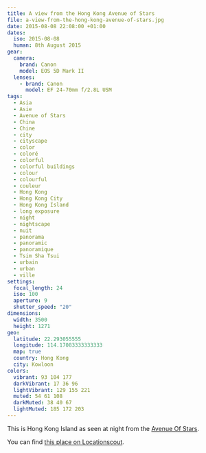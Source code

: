 ```yaml
---
title: A view from the Hong Kong Avenue of Stars
file: a-view-from-the-hong-kong-avenue-of-stars.jpg
date: 2015-08-08 22:08:00 +01:00
dates:
  iso: 2015-08-08
  human: 8th August 2015
gear:
  camera:
    brand: Canon
    model: EOS 5D Mark II
  lenses:
    - brand: Canon
      model: EF 24-70mm f/2.8L USM
tags:
  - Asia
  - Asie
  - Avenue of Stars
  - China
  - Chine
  - city
  - cityscape
  - color
  - coloré
  - colorful
  - colorful buildings
  - colour
  - colourful
  - couleur
  - Hong Kong
  - Hong Kong City
  - Hong Kong Island
  - long exposure
  - night
  - nightscape
  - nuit
  - panorama
  - panoramic
  - panoramique
  - Tsim Sha Tsui
  - urbain
  - urban
  - ville
settings:
  focal_length: 24
  iso: 100
  aperture: 9
  shutter_speed: "20"
dimensions:
  width: 3500
  height: 1271
geo:
  latitude: 22.293055555
  longitude: 114.17083333333333
  map: true
  country: Hong Kong
  city: Kowloon
colors:
  vibrant: 93 104 177
  darkVibrant: 17 36 96
  lightVibrant: 129 155 221
  muted: 54 61 108
  darkMuted: 38 40 67
  lightMuted: 185 172 203
---
```


This is Hong Kong Island as seen at night from the <a href="http://www.avenueofstars.com.hk/eng/home.asp">Avenue Of Stars</a>.

You can find <a href="http://www.locationscout.net/hong-kong/1623-hong-kong-avenue-of-stars">this place on Locationscout</a>.
